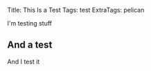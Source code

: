 Title: This Is a Test
Tags: test
ExtraTags: pelican

I'm testing stuff
<!-- PELICAN_END_SUMMARY -->



## And a test

And I test it
